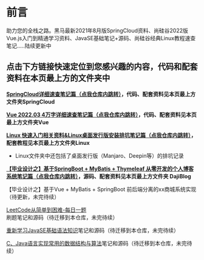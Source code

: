 # 前言

助力您的全栈之路。黑马最新2021年8月版SpringCloud资料、尚硅谷2022版Vue.js入门到精通学习资料、JavaSE基础笔记+源码、尚硅谷经典Linux教程速查笔记.....陆续更新中

## **点击下方链接快速定位到您感兴趣的内容，代码和配套资料在本页最上方的文件夹中**



**[SpringCloud详细速查笔记篇（点我仓库内跳转）](https://gitee.com/da-ji/full-stack-developer/blob/master/SpringCloud/SpringCloud.md)，代码、配套资料见本页最上方文件夹SpringCloud**

**[Vue 2022.03 4万字详细速查笔记篇（点我仓库内跳转）](https://gitee.com/da-ji/full-stack-developer/blob/master/Vue/Vue.md)，代码、配套资料见本页最上方文件夹Vue**

**[Linux 快速入门相关资料&Linux桌面发行版安装排坑笔记篇（点我仓库内跳转）](https://gitee.com/da-ji/full-stack-developer/blob/master/Linux/Linux%E5%BF%AB%E9%80%9F%E5%85%A5%E9%97%A8%E7%AC%94%E8%AE%B0.md)，配套教程见本页最上方文件夹Linux**

* Linux文件夹中还包括了桌面发行版（Manjaro、Deepin等）的排坑记录

**[【毕业设计之】基于SpringBoot + MyBatis + Thymeleaf 从零开发的个人博客系统笔记篇（点我仓库内跳转）](https://gitee.com/da-ji/full-stack-developer/blob/master/DajiBlog/DajiBlog.md)，源码、配套资料见本页最上方文件夹 DajiBlog**

【毕业设计之】基于Vue + MyBatis + SpringBoot 前后端分离的xx商城系统实现（待更新，未完待续）

[LeetCode从简单到困难-每日一题](https://gitee.com/black-bear-404_admin/leetcode_from_easy_to_hard) 刷题笔记和源码（待迁移到本仓库，未完待续）

[重新学习JavaSE基础语法知识](https://gitee.com/da-ji/java-se-demos)笔记和源码（待迁移到本仓库，未完待续）

[C、Java语言实现常用的数据结构与算法](https://gitee.com/da-ji/Algorithm)笔记和源码（待迁移到本仓库，未完待续）
